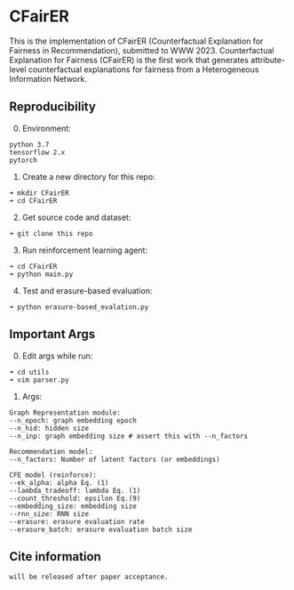 # CFairER
This is the implementation of CFairER (Counterfactual Explanation for Fairness in Recommendation), submitted to WWW 2023.
Counterfactual Explanation for Fairness (CFairER) is the first work that generates attribute-level counterfactual explanations for fairness from a Heterogeneous Information Network.


<!-- Reproducibility -->
## Reproducibility
0. Environment:
```
python 3.7
tensorflow 2.x
pytorch 
```
1. Create a new directory for this repo:
```
➜ mkdir CFairER
➜ cd CFairER
```
2. Get source code and dataset:
```
➜ git clone this repo
```
3. Run reinforcement learning agent:
```
➜ cd CFairER
➜ python main.py
```
4. Test and erasure-based evaluation:
```
➜ python erasure-based_evalation.py
```

<!-- Important Args -->
## Important Args
0. Edit args while run:
```
➜ cd utils
➜ vim parser.py 
```
1. Args:
```
Graph Representation module:
--n_epoch: graph embedding epoch 
--n_hid: hidden size 
--n_inp: graph embedding size # assert this with --n_factors
```
```
Recommendation model:
--n_factors: Number of latent factors (or embeddings)
```
```
CFE model (reinforce):
--ek_alpha: alpha Eq. (1)
--lambda_tradeoff: lambda Eq. (1)
--count_threshold: epsilon Eq.(9)
--embedding_size: embedding size
--rnn_size: RNN size
--erasure: erasure evaluation rate
--erasure_batch: erasure evaluation batch size
```
<!-- Cite information -->
## Cite information
```
will be released after paper acceptance.
```
